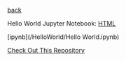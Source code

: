 ---
---
[back](./)

Hello World Jupyter Notebook:
[HTML](HelloWorld.html)  

[ipynb](/HelloWorld/Hello World.ipynb)



[Check Out This Repository](https://github.com/lindsey-calvert/sample)

